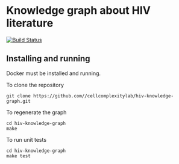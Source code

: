 # Knowledge graph about HIV literature

[![Build Status](https://github.com/cellcomplexitylab/hiv-knowledge-graph/workflows/HIVKG-CI/badge.svg?branch=main)](https://github.com/cellcomplexitylab/hiv-knowledge-graph/actions)

## Installing and running

Docker must be installed and running.

To clone the repository

```shell
git clone https://github.com//cellcomplexitylab/hiv-knowledge-graph.git
```

To regenerate the graph

```shell
cd hiv-knowledge-graph
make
```

To run unit tests

```shell
cd hiv-knowledge-graph
make test
```
